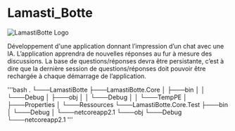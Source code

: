 # Lamasti_Botte

![LamastiBotte Logo](https://github.com/tatayoyoo/Lamasti_Botte/blob/lamaDev/Ressources/LamastiBotte_Logo.png)

Développement d'une application donnant l’impression d’un chat avec une IA. 
L’application apprendra de nouvelles réponses au fur à mesure des discussions. La base de
questions/réponses devra être persistante, c’est à dire que la dernière session de questions/réponses
doit pouvoir être rechargée à chaque démarrage de l’application.

'''bash
.
└───LamastiBotte
    ├───LamastiBotte.Core
    │   ├───bin
    │   │   └───Debug
    │   ├───obj
    │   │   └───Debug
    │   │       └───TempPE
    │   ├───Properties
    │   └───Ressources
    └───LamastiBotte.Core.Test
        ├───bin
        │   └───Debug
        │       └───netcoreapp2.1
        └───obj
            └───Debug
                └───netcoreapp2.1
'''